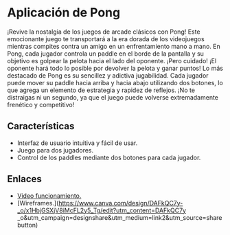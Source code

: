 # Aplicación de Pong

¡Revive la nostalgia de los juegos de arcade clásicos con Pong! Este emocionante juego te transportará a la era dorada de los videojuegos mientras compites contra un amigo en un enfrentamiento mano a mano. En Pong, cada jugador controla un paddle en el borde de la pantalla y su objetivo es golpear la pelota hacia el lado del oponente. ¡Pero cuidado! ¡El oponente hará todo lo posible por devolver la pelota y ganar puntos! Lo más destacado de Pong es su sencillez y adictiva jugabilidad. Cada jugador puede mover su paddle hacia arriba y hacia abajo utilizando dos botones, lo que agrega un elemento de estrategia y rapidez de reflejos. ¡No te distraigas ni un segundo, ya que el juego puede volverse extremadamente frenético y competitivo!
## Características

- Interfaz de usuario intuitiva y fácil de usar.
- Juego para dos jugadores.
- Control de los paddles mediante dos botones para cada jugador.

## Enlaces
- [Video funcionamiento.](https://upbeduco-my.sharepoint.com/:v:/g/personal/sofia_arangop_upb_edu_co/EYqseLiWPxdLouHAqSO3abEBEgje5njEV5k3Gg3JEVyYAw?e=dCJPJr)
- [Wireframes.](https://www.canva.com/design/DAFkQC7y-_o/x1HbjGSXjV8iMcFL2y5_Tg/edit?utm_content=DAFkQC7y _o&utm_campaign=designshare&utm_medium=link2&utm_source=sharebutton)
